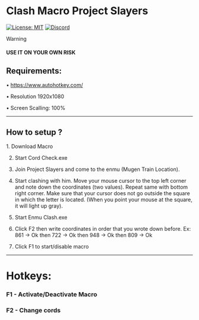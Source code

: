 # Clash Macro Project Slayers
[![License: MIT](https://img.shields.io/badge/License-MIT-yellow.svg)]([https://github.com/Dantezz025/Roblox-Fast-Flags/blob/main/LICENSE](https://github.com/Dantezz025/Clash-Macro-Project-Slayers/blob/main/LICENSE))
[![Discord](https://img.shields.io/discord/1099468797410283540?logo=discord&logoColor=white&label=discord&color=4d3dff)](https://discord.gg/JfsMqKPhbJ)

> [!WARNING]
> #### USE IT ON YOUR OWN RISK

<h2>Requirements:</h2>

• https://www.autohotkey.com/

• Resolution 1920x1080

• Screen Scalling: 100%

---

<h2>How to setup ?</h2>
1. Download Macro

2. Start Cord Check.exe

3. Join Project Slayers and come to the enmu (Mugen Train Location).

4. Start clashing with him. Move your mouse cursor to the top left corner and note down the coordinates (two values). Repeat same with bottom right corner. Make sure that your cursor does not go outside the square in which the letter is located. (When you point your mouse at the square, it will light up gray).

5. Start Enmu Clash.exe

6. Click F2 then write coordinates in order that you wrote down before. Ex: 861 -> Ok then 722 -> Ok then 948 -> Ok then 809 -> Ok

7. Click F1 to start/disable macro

---

<h1>Hotkeys:</h2>

### F1 - Activate/Deactivate Macro

### F2 - Change cords
